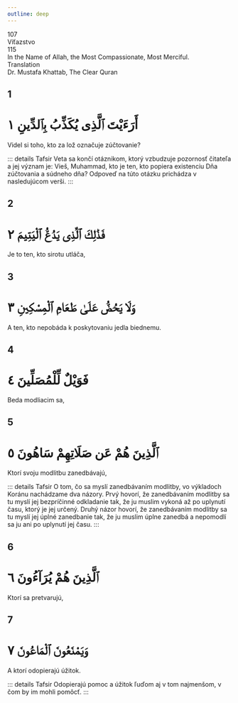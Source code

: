 ```yaml
---
outline: deep
---
```


<!--CHAPTER INTRO-->
<div class="chapter-title-wrapper">
<div class="chapter-title">107</div>
<div class="chapter-title-slovak">Víťazstvo</div>
<div class="chapter-opening">115</div>
<div class="chapter-opening-slovak">In the Name of Allah, the Most Compassionate, Most Merciful.</div>
</div>

<div class="intro2-wrapper">
<div class="chapter-info-wrapper">
<div class="chapter-info-translation">Translation</div>
<div class="chapter-info-name">Dr. Mustafa Khattab, The Clear Quran</div>
</div>

</div>

## 1

<!-- CHAPTER NUMBERS -->
<Badge type="info" text="107:1" class="badge" />
<div>
<div class="main-verse" >
<!-- ARABIC -->
<h1 class="verse-arabic">أَرَءَيْتَ ٱلَّذِى يُكَذِّبُ بِٱلدِّينِ ١</h1>
</div>
<!-- ENGLISH -->
<p>Videl si toho, kto za lož označuje zúčtovanie?</p>
</div>
<!-- TAFSIR -->

::: details Tafsir
Veta sa končí otáznikom, ktorý vzbudzuje pozornosť čitateľa a jej význam je: Vieš, Muhammad, kto je ten, kto popiera existenciu Dňa zúčtovania a súdneho dňa? Odpoveď na túto otázku prichádza v nasledujúcom verši.
:::

<div class="break"></div>

## 2

<!-- CHAPTER NUMBERS -->
<Badge type="info" text="107:2" class="badge" />
<div>
<div class="main-verse" >
<!-- ARABIC -->
<h1 class="verse-arabic">فَذَٰلِكَ ٱلَّذِى يَدُعُّ ٱلْيَتِيمَ ٢</h1>
</div>
<!-- ENGLISH -->
<p>Je to ten, kto sirotu utláča,</p>
</div>

<div class="break"></div>

## 3

<!-- CHAPTER NUMBERS -->
<Badge type="info" text="107:3" class="badge" />
<div>
<div class="main-verse" >
<!-- ARABIC -->
<h1 class="verse-arabic">وَلَا يَحُضُّ عَلَىٰ طَعَامِ ٱلْمِسْكِينِ ٣</h1>
</div>
<!-- ENGLISH -->
<p>A ten, kto nepobáda k poskytovaniu jedla biednemu.</p>
</div>
<div class="break"></div>

## 4

<!-- CHAPTER NUMBERS -->
<Badge type="info" text="107:4" class="badge" />
<div>
<div class="main-verse" >
<!-- ARABIC -->
<h1 class="verse-arabic">فَوَيْلٌ لِّلْمُصَلِّينَ ٤</h1>
</div>
<!-- ENGLISH -->
<p>Beda modliacim sa,</p>
</div>
<div class="break"></div>

## 5

<!-- CHAPTER NUMBERS -->
<Badge type="info" text="107:5" class="badge" />
<div>
<div class="main-verse" >
<!-- ARABIC -->
<h1 class="verse-arabic">ٱلَّذِينَ هُمْ عَن صَلَاتِهِمْ سَاهُونَ ٥</h1>
</div>
<!-- ENGLISH -->
<p>Ktorí svoju modlitbu zanedbávajú,</p>
</div>

<!-- TAFSIR -->

::: details Tafsir
O tom, čo sa myslí zanedbávaním modlitby, vo výkladoch Koránu nachádzame dva názory. Prvý hovorí, že zanedbávaním modlitby sa tu myslí jej bezpríčinné odkladanie tak, že ju muslim vykoná až po uplynutí času, ktorý je jej určený. Druhý názor hovorí, že zanedbávaním modlitby sa tu myslí jej úplné zanedbanie tak, že ju muslim úplne zanedbá a nepomodlí sa ju ani po uplynutí jej času.
:::

<div class="break"></div>

## 6

<!-- CHAPTER NUMBERS -->
<Badge type="info" text="107:6" class="badge" />
<div>
<div class="main-verse" >
<!-- ARABIC -->
<h1 class="verse-arabic">ٱلَّذِينَ هُمْ يُرَآءُونَ ٦</h1>
</div>
<!-- ENGLISH -->
<p>Ktorí sa pretvarujú,</p>
</div>
<div class="break"></div>

## 7

<!-- CHAPTER NUMBERS -->
<Badge type="info" text="107:7" class="badge" />
<div>
<div class="main-verse" >
<!-- ARABIC -->
<h1 class="verse-arabic">وَيَمْنَعُونَ ٱلْمَاعُونَ ٧</h1>
</div>
<!-- ENGLISH -->
<p>A ktorí odopierajú úžitok.</p>
</div>

::: details Tafsir
Odopierajú pomoc a úžitok ľuďom aj v tom najmenšom, v čom by im mohli pomôcť.
:::
